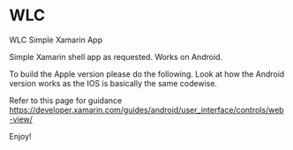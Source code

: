 # WLC
WLC Simple Xamarin App

Simple Xamarin shell app as requested. Works on Android. 

To build the Apple version please do the following.
Look at how the Android version works as the IOS is basically the same codewise.

Refer to this page for guidance
https://developer.xamarin.com/guides/android/user_interface/controls/web-view/

Enjoy!

